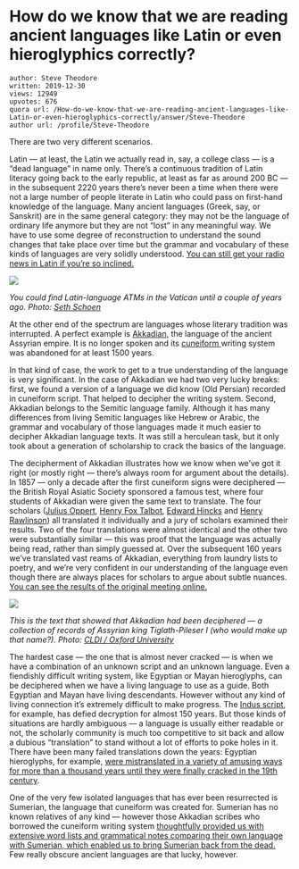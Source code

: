 # How do we know that we are reading ancient languages like Latin or even hieroglyphics correctly?

	author: Steve Theodore
	written: 2019-12-30
	views: 12949
	upvotes: 676
	quora url: /How-do-we-know-that-we-are-reading-ancient-languages-like-Latin-or-even-hieroglyphics-correctly/answer/Steve-Theodore
	author url: /profile/Steve-Theodore


There are two very different scenarios.

Latin — at least, the Latin we actually read in, say, a college class — is a “dead language” in name only. There’s a continuous tradition of Latin literacy going back to the early republic, at least as far as around 200 BC — in the subsequent 2220 years there’s never been a time when there were not a large number of people literate in Latin who could pass on first-hand knowledge of the language. Many ancient languages (Greek, say, or Sanskrit) are in the same general category: they may not be the language of ordinary life anymore but they are not “lost” in any meaningful way. We have to use some degree of reconstruction to understand the sound changes that take place over time but the grammar and vocabulary of these kinds of languages are very solidly understood. [You can still get your radio news in Latin if you’re so inclined.](https://www.vaticannews.va/en/podcast/vatican-radio-news-in-latin.html)

![](https://qph.fs.quoracdn.net/main-qimg-9a13905144745e8ffab3d14faf9247b3)

_You could find Latin-language ATMs in the Vatican until a couple of years ago. Photo:_ _[Seth Schoen](http://www.flickr.com/photos/sethschoen/2735975602/)_ 

At the other end of the spectrum are languages whose literary tradition was interrupted. A perfect example is [Akkadian](https://en.wikipedia.org/wiki/Akkadian_language#Decipherment), the language of the ancient Assyrian empire. It is no longer spoken and its [cuneiform ](https://www.ancient.eu/cuneiform/)writing system was abandoned for at least 1500 years.

In that kind of case, the work to get to a true understanding of the language is very significant. In the case of Akkadian we had two very lucky breaks: first, we found a version of a language we did know (Old Persian) recorded in cuneiform script. That helped to decipher the writing system. Second, Akkadian belongs to the Semitic language family. Although it has many differences from living Semitic languages like Hebrew or Arabic, the grammar and vocabulary of those languages made it much easier to decipher Akkadian language texts. It was still a herculean task, but it only took about a generation of scholarship to crack the basics of the language.

The decipherment of Akkadian illustrates how we know when we’ve got it right (or mostly right — there’s always room for argument about the details). In 1857 — only a decade after the first cuneiform signs were deciphered — the British Royal Asiatic Society sponsored a famous test, where four students of Akkadian were given the same text to translate. The four scholars ([Julius Oppert](https://en.wikipedia.org/wiki/Julius_Oppert), [Henry Fox Talbot](https://en.wikipedia.org/wiki/William_Henry_Fox_Talbot), [Edward Hincks](https://en.wikipedia.org/wiki/Edward_Hincks) and [Henry Rawlinson](https://en.wikipedia.org/wiki/Sir_Henry_Rawlinson,_1st_Baronet)) all translated it individually and a jury of scholars examined their results. Two of the four translations were almost identical and the other two were substantially similar — this was proof that the language was actually being read, rather than simply guessed at. Over the subsequent 160 years we’ve translated vast reams of Akkadian, everything from laundry lists to poetry, and we’re very confident in our understanding of the language even though there are always places for scholars to argue about subtle nuances. [You can see the results of the original meeting online.](https://books.google.com/books?id=CfssAAAAIAAJ&lpg=PA150&ots=xST0OVrt3P&dq=asiatic%20society%20cuneiform%201857&pg=PA150#v=onepage&q&f=false)

![](https://qph.fs.quoracdn.net/main-qimg-83b5894efaa765a3146e72f68f75e12e)

_This is the text that showed that Akkadian had been deciphered — a collection of records of Assyrian king Tiglath-Pileser I (who would make up that name?). Photo:_ _[CLDI / Oxford University](http://cdli.ox.ac.uk/wiki/doku.php?id=tiglath_pilesars_annalistic_text)_ 

The hardest case — the one that is almost never cracked — is when we have a combination of an unknown script and an unknown language. Even a fiendishly difficult writing system, like Egyptian or Mayan hieroglyphs, can be deciphered when we have a living language to use as a guide. Both Egyptian and Mayan have living descendants. However without any kind of living connection it’s extremely difficult to make progress. The [Indus script](https://en.wikipedia.org/wiki/Indus_script), for example, has defied decryption for almost 150 years. But those kinds of situations are hardly ambiguous — a language is usually either readable or not, the scholarly community is much too competitive to sit back and allow a dubious “translation” to stand without a lot of efforts to poke holes in it. There have been many failed translations down the years: Egyptian hieroglyphs, for example, [were mistranslated in a variety of amusing ways for more than a thousand years until they were finally cracked in the 19th century](https://www.quora.com/How-were-the-Hieroglyphics-deciphered/answer/Steve-Theodore?ch=10&share=391c9e0f&srid=zLvM).

One of the very few isolated languages that has ever been resurrected is Sumerian, the language that cuneiform was created for. Sumerian has no known relatives of any kind — however those Akkadian scribes who borrowed the cuneiform writing system [thoughtfully provided us with extensive word lists and grammatical notes comparing their own language with Sumerian, which enabled us to bring Sumerian back from the dead. ](https://www.quora.com/How-did-historians-learn-Sumerian-How-was-such-an-old-dead-language-decoded/answer/Steve-Theodore?ch=10&share=6f1c236c&srid=zLvM)Few really obscure ancient languages are that lucky, however.

